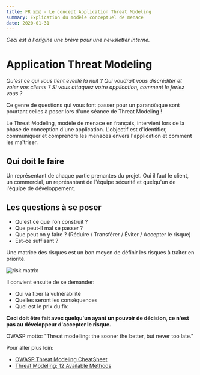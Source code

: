 ```yaml
---
title: FR 🇫🇷 - Le concept Application Threat Modeling
summary: Explication du modèle conceptuel de menace
date: 2020-01-31
---
```


_Ceci est à l'origine une brève pour une newsletter interne._

# Application Threat Modeling

_Qu'est ce qui vous tient éveillé la nuit ? Qui voudrait vous discréditer et voler vos clients ? Si vous attaquez votre application, comment le feriez vous ?_

Ce genre de questions qui vous font passer pour un paranoïaque sont pourtant celles à poser lors d'une séance de Threat Modeling !

Le Threat Modeling, modèle de menace en français, intervient lors de la phase de conception d'une application. L'objectif est d'identifier, communiquer et comprendre les menaces envers l'application et comment les maîtriser.

## Qui doit le faire

Un représentant de chaque partie prenantes du projet. Oui il faut le client, un commercial, un représantant de l'équipe sécurité et quelqu'un de l'équipe de développement.

## Les questions à se poser

- Qu'est ce que l'on construit ?
- Que peut-il mal se passer ?
- Que peut on y faire ? (Réduire / Transférer / Éviter / Accepter le risque)
- Est-ce suffisant ?

Une matrice des risques est un bon moyen de définir les risques à traîter en priorité.

![risk matrix](https://s14-eu5.startpage.com/cgi-bin/serveimage?url=https%3A%2F%2Fcdn.business2community.com%2Fwp-content%2Fuploads%2F2019%2F08%2FRisk-Matrix.jpg&sp=83d7db380bd3eac8149fa3c1beb74321&anticache=715992)

Il convient ensuite de se demander:

- Qui va fixer la vulnérabilité
- Quelles seront les conséquences
- Quel est le prix du fix

__Ceci doit être fait avec quelqu'un ayant un pouvoir de décision, ce n'est pas au développeur d'accepter le risque.__

OWASP motto: "Threat modelling: the sooner the better, but never too late."

Pour aller plus loin:

- [OWASP Threat Modeling CheatSheet](https://owasp.org/www-project-cheat-sheets/cheatsheets/Threat_Modeling_Cheat_Sheet.html)
- [Threat Modeling: 12 Available Methods](https://insights.sei.cmu.edu/sei_blog/2018/12/threat-modeling-12-available-methods.html)

